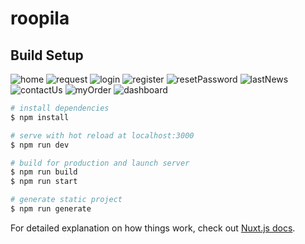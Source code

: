 # roopila

## Build Setup
![home](https://raw.githubusercontent.com/samsab1995/roopila-client/6f660c9e173ebfd95d093dea006fc45b2b7ab298/screenshot/home.PNG)
![request](https://raw.githubusercontent.com/samsab1995/roopila-client/6f660c9e173ebfd95d093dea006fc45b2b7ab298/screenshot/request.PNG)
![login](https://raw.githubusercontent.com/samsab1995/roopila-client/6f660c9e173ebfd95d093dea006fc45b2b7ab298/screenshot/login.PNG)
![register](https://raw.githubusercontent.com/samsab1995/roopila-client/6f660c9e173ebfd95d093dea006fc45b2b7ab298/screenshot/register.PNG)
![resetPassword](https://raw.githubusercontent.com/samsab1995/roopila-client/6f660c9e173ebfd95d093dea006fc45b2b7ab298/screenshot/resetPassword.PNG)
![lastNews](https://raw.githubusercontent.com/samsab1995/roopila-client/6f660c9e173ebfd95d093dea006fc45b2b7ab298/screenshot/lastNews.PNG)
![contactUs](https://raw.githubusercontent.com/samsab1995/roopila-client/6f660c9e173ebfd95d093dea006fc45b2b7ab298/screenshot/contactUs.PNG)
![myOrder](https://raw.githubusercontent.com/samsab1995/roopila-client/master/screenshot/myOrder.PNG)
![dashboard](https://raw.githubusercontent.com/samsab1995/roopila-client/6f660c9e173ebfd95d093dea006fc45b2b7ab298/screenshot/dashboard.PNG)


```bash
# install dependencies
$ npm install

# serve with hot reload at localhost:3000
$ npm run dev

# build for production and launch server
$ npm run build
$ npm run start

# generate static project
$ npm run generate
```

For detailed explanation on how things work, check out [Nuxt.js docs](https://nuxtjs.org).
